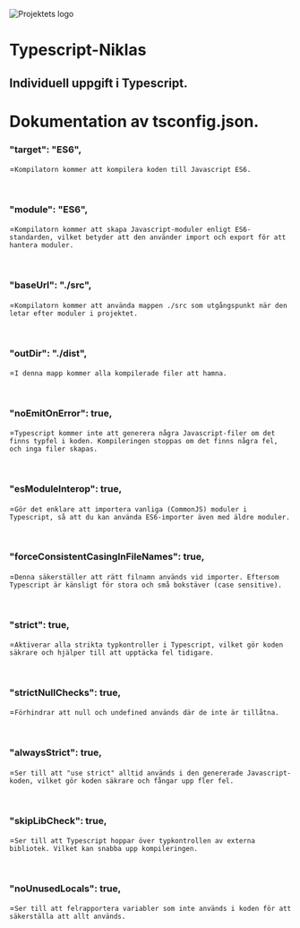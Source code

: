 ![Projektets logo]([https://example.com/path/to/image.png](https://cdn.worldvectorlogo.com/logos/typescript.svg))


# Typescript-Niklas
## Individuell uppgift i Typescript.

# Dokumentation av tsconfig.json.

### "target": "ES6", 
=```` Kompilatorn kommer att kompilera koden till Javascript ES6. ````

<br>

### "module": "ES6",
=````Kompilatorn kommer att skapa Javascript-moduler enligt ES6-standarden, vilket betyder att den använder import och export för att hantera moduler.````

<br>

### "baseUrl": "./src",
=````Kompilatorn kommer att använda mappen ./src som utgångspunkt när den letar efter moduler i projektet.````

<br>

### "outDir": "./dist",
=````I denna mapp kommer alla kompilerade filer att hamna.````

<br>

### "noEmitOnError": true,
=````Typescript kommer inte att generera några Javascript-filer om det finns typfel i koden. Kompileringen stoppas om det finns några fel, och inga filer skapas.````

<br>

### "esModuleInterop": true,
=````Gör det enklare att importera vanliga (CommonJS) moduler i Typescript, så att du kan använda ES6-importer även med äldre moduler.````

<br>

### "forceConsistentCasingInFileNames": true,
=````Denna säkerställer att rätt filnamn används vid importer. Eftersom Typescript är känsligt för stora och små bokstäver (case sensitive).````

<br>

### "strict": true,
=````Aktiverar alla strikta typkontroller i Typescript, vilket gör koden säkrare och hjälper till att upptäcka fel tidigare.````

<br>

### "strictNullChecks": true,
=````Förhindrar att null och undefined används där de inte är tillåtna.````

<br>

### "alwaysStrict": true,
=````Ser till att "use strict" alltid används i den genererade Javascript-koden, vilket gör koden säkrare och fångar upp fler fel.````

<br>

### "skipLibCheck": true,
=````Ser till att Typescript hoppar över typkontrollen av externa bibliotek. Vilket kan snabba upp kompileringen.````

<br>

### "noUnusedLocals": true,
=````Ser till att felrapportera variabler som inte används i koden för att säkerställa att allt används.````

